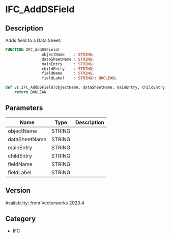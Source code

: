 # IFC_AddDSField

## Description
Adds field to a Data Sheet.

```pascal
FUNCTION IFC_AddDSField(
				objectName    : STRING;
				dataSheetName : STRING;
				mainEntry     : STRING;
				childEntry    : STRING;
				fieldName     : STRING;
				fieldLabel    : STRING): BOOLEAN;
```

```python
def vs.IFC_AddDSField(objectName, dataSheetName, mainEntry, childEntry, fieldName, fieldLabel):
    return BOOLEAN
```

## Parameters
|Name|Type|Description|
|---|---|---|
|objectName|STRING|   |
|dataSheetName|STRING|   |
|mainEntry|STRING|   |
|childEntry|STRING|   |
|fieldName|STRING|   |
|fieldLabel|STRING|   |

## Version
Availability: from Vectorworks 2023.4

## Category
* IFC

